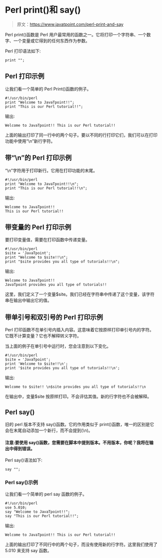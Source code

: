 # Perl print()和 say()

> 原文：<https://www.javatpoint.com/perl-print-and-say>

Perl print()函数是 Perl 用户最常用的函数之一。它将打印一个字符串、一个数字、一个变量或它得到的任何东西作为参数。

Perl 打印语法如下:

```
print "";

```

## Perl 打印示例

让我们看一个简单的 Perl Print()函数的例子。

```
#!/usr/bin/perl
print "Welcome to JavaTpoint!!";
print "This is our Perl tutorial!!";

```

输出:

```
Welcome to JavaTpoint!! This is our Perl tutorial!!

```

上面的输出打印了同一行中的两个句子。要以不同的行打印它们，我们可以在打印功能中使用“\n”新行字符。

## 带“\n”的 Perl 打印示例

“\n”字符用于打印新行。它用在打印功能的末尾。

```
#!/usr/bin/perl
print "Welcome to JavaTpoint!!\n";
print "This is our Perl tutorial!!\n";

```

输出:

```
Welcome to JavaTpoint!! 
This is our Perl tutorial!!

```

## 带变量的 Perl 打印示例

要打印变量值，需要在打印函数中传递变量。

```
#!/usr/bin/perl
$site = 'JavaTpoint';
print "Welcome to $site!!\n";
print "$site provides you all type of tutorials!!\n";

```

输出:

```
Welcome to JavaTpoint!!
JavaTpoint provides you all type of tutorials!!

```

这里，我们定义了一个变量$site。我们已经在字符串中传递了这个变量，该字符串在输出中输出它的值。

## 带单引号和双引号的 Perl 打印示例

Perl 打印函数不在单引号内插入内容。这意味着它按原样打印单引号内的字符。它既不计算变量？它也不解释转义字符。

当上面的例子在单引号中运行时，您会注意到以下变化。

```
#!/usr/bin/perl
$site = 'JavaTpoint';
print 'Welcome to $site!!\n';
print '$site provides you all type of tutorials!!\n';

```

输出:

```
Welcome to $site!! \n$site provides you all type of tutorials!!\n

```

在输出中，变量$site 按原样打印。不会评估其值。新的行字符也不会被解释。

## Perl say()

旧的 perl 版本不支持 say()函数。它的作用类似于 print()函数，唯一的区别是它会在末尾自动添加一个新行，而不会提到(\n)。

#### 注意:要使用 say()函数，您需要在脚本中提到版本。不用版本，你呢？我将在输出中得到错误。

Perl say()语法如下:

```
say "";

```

### Perl say()示例

让我们看一个简单的 perl say 函数的例子。

```
#!/usr/bin/perl
use 5.010;
say "Welcome to JavaTpoint!!";
say "This is our Perl tutorial!!";

```

输出:

```
Welcome to JavaTpoint!! This is our Perl tutorial!!	

```

上面的输出打印了不同行中的两个句子，而没有使用新的行字符。这里我们使用了 5.010 来支持 say 函数。